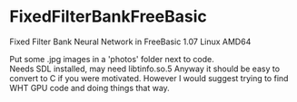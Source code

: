 # FixedFilterBankFreeBasic
Fixed Filter Bank Neural Network in FreeBasic 1.07 Linux AMD64 

Put some .jpg images in a 'photos' folder next to code.  
Needs SDL installed, may need libtinfo.so.5
Anyway it should be easy to convert to C if you were motivated. 
However I would suggest trying to find WHT GPU code and doing
things that way.  
